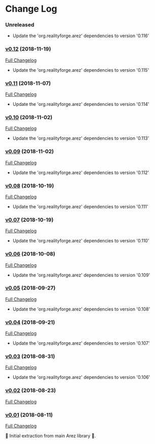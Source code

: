 # Change Log

### Unreleased

* Update the 'org.realityforge.arez' dependencies to version '0.116'

### [v0.12](https://github.com/arez/arez-when/tree/v0.12) (2018-11-19)
[Full Changelog](https://github.com/arez/arez-when/compare/v0.11...v0.12)

* Update the 'org.realityforge.arez' dependencies to version '0.115'

### [v0.11](https://github.com/arez/arez-when/tree/v0.11) (2018-11-07)
[Full Changelog](https://github.com/arez/arez-when/compare/v0.10...v0.11)

* Update the 'org.realityforge.arez' dependencies to version '0.114'

### [v0.10](https://github.com/arez/arez-when/tree/v0.10) (2018-11-02)
[Full Changelog](https://github.com/arez/arez-when/compare/v0.09...v0.10)

* Update the 'org.realityforge.arez' dependencies to version '0.113'

### [v0.09](https://github.com/arez/arez-when/tree/v0.09) (2018-11-02)
[Full Changelog](https://github.com/arez/arez-when/compare/v0.08...v0.09)

* Update the 'org.realityforge.arez' dependencies to version '0.112'

### [v0.08](https://github.com/arez/arez-when/tree/v0.08) (2018-10-19)
[Full Changelog](https://github.com/arez/arez-when/compare/v0.07...v0.08)

* Update the 'org.realityforge.arez' dependencies to version '0.111'

### [v0.07](https://github.com/arez/arez-when/tree/v0.07) (2018-10-19)
[Full Changelog](https://github.com/arez/arez-when/compare/v0.06...v0.07)

* Update the 'org.realityforge.arez' dependencies to version '0.110'

### [v0.06](https://github.com/arez/arez-when/tree/v0.06) (2018-10-08)
[Full Changelog](https://github.com/arez/arez-when/compare/v0.05...v0.06)

* Update the 'org.realityforge.arez' dependencies to version '0.109'

### [v0.05](https://github.com/arez/arez-when/tree/v0.05) (2018-09-27)
[Full Changelog](https://github.com/arez/arez-when/compare/v0.04...v0.05)

* Update the 'org.realityforge.arez' dependencies to version '0.108'

### [v0.04](https://github.com/arez/arez-when/tree/v0.04) (2018-09-21)
[Full Changelog](https://github.com/arez/arez-when/compare/v0.03...v0.04)

* Update the 'org.realityforge.arez' dependencies to version '0.107'

### [v0.03](https://github.com/arez/arez-when/tree/v0.03) (2018-08-31)
[Full Changelog](https://github.com/arez/arez-when/compare/v0.02...v0.03)

* Update the 'org.realityforge.arez' dependencies to version '0.106'

### [v0.02](https://github.com/arez/arez-when/tree/v0.02) (2018-08-23)
[Full Changelog](https://github.com/arez/arez-when/compare/v0.01...v0.02)

### [v0.01](https://github.com/arez/arez-when/tree/v0.01) (2018-08-11)
[Full Changelog](https://github.com/arez/arez-when/compare/7e1f88f642def7721ee41439d0afd181a23745a0...v0.01)

 ‎🎉	Initial extraction from main Arez library ‎🎉.

